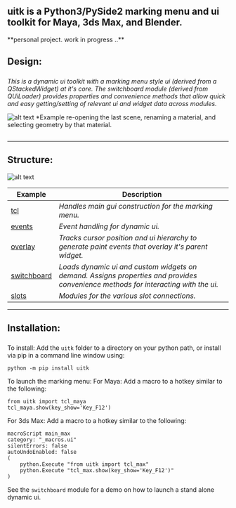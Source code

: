 ## uitk is a Python3/PySide2 marking menu and ui toolkit for Maya, 3ds Max, and Blender.

\*\*personal project. work in progress ..\*\*

## Design:

##### 

*This is a dynamic ui toolkit with a marking menu style ui (derived from a QStackedWidget) at it's core. The switchboard module (derived from QUiLoader) provides properties and convenience methods that allow quick and easy getting/setting of relevant ui and widget data across modules.*

![alt text](https://raw.githubusercontent.com/m3trik/uitk/master/docs/toolkit_demo.gif) \*Example re-opening the last scene, renaming a material, and selecting geometry by that material.

## 

---

## Structure:

![alt text](https://raw.githubusercontent.com/m3trik/uitk/master/docs/dependancy_graph.jpg)


Example | Description
------- | -------
[tcl](https://github.com/m3trik/uitk/blob/main/uitk/tcl.py) | *Handles main gui construction for the marking menu.*
[events](https://github.com/m3trik/uitk/blob/main/uitk/events.py) | *Event handling for dynamic ui.*
[overlay](https://github.com/m3trik/uitk/blob/main/uitk/overlay.py) | *Tracks cursor position and ui hierarchy to generate paint events that overlay it's parent widget.*
[switchboard](https://github.com/m3trik/uitk/blob/main/uitk/switchboard.py) | *Loads dynamic ui and custom widgets on demand. Assigns properties and provides convenience methods for interacting with the ui.*
[slots](https://github.com/m3trik/uitk/blob/main/uitk/slots) | *Modules for the various slot connections.*

---

## Installation:

#####

To install:
Add the `uitk` folder to a directory on your python path, or
install via pip in a command line window using:
```
python -m pip install uitk
```

To launch the marking menu:
For Maya:
Add a macro to a hotkey similar to the following:
```
from uitk import tcl_maya
tcl_maya.show(key_show='Key_F12')
```

For 3ds Max:
Add a macro to a hotkey similar to the following:
```
macroScript main_max
category: "_macros.ui"
silentErrors: false
autoUndoEnabled: false
(
	python.Execute "from uitk import tcl_max"
	python.Execute "tcl_max.show(key_show='Key_F12')"
)
```

See the `switchboard` module for a demo on how to launch a stand alone dynamic ui.
